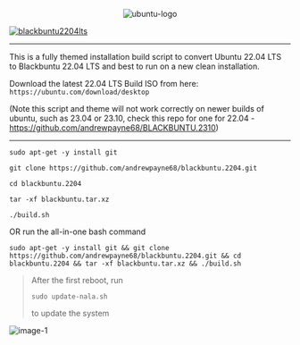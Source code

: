 <p align="center"><img src="https://i.ibb.co/dJndJ41/ubuntu-logo.png" alt="ubuntu-logo" border="0">

<a href="https://ibb.co/Nrjr9d3"><img src="https://i.ibb.co/ypyp6cR/blackbuntu2204lts.png" alt="blackbuntu2204lts" border="0"></a>

* * *
This is a fully themed installation build script to convert Ubuntu 22.04 LTS to Blackbuntu 22.04 LTS and best to run on a new clean installation. 

Download the latest 22.04 LTS Build ISO from here: `https://ubuntu.com/download/desktop`

(Note this script and theme will not work correctly on newer builds of ubuntu, such as 23.04 or 23.10, check this repo for one for 22.04 - https://github.com/andrewpayne68/BLACKBUNTU.2310)
* * *

```
sudo apt-get -y install git
```
```
git clone https://github.com/andrewpayne68/blackbuntu.2204.git
```
```
cd blackbuntu.2204
```
```
tar -xf blackbuntu.tar.xz
```
```
./build.sh
```

OR run the all-in-one bash command
```
sudo apt-get -y install git && git clone https://github.com/andrewpayne68/blackbuntu.2204.git && cd blackbuntu.2204 && tar -xf blackbuntu.tar.xz && ./build.sh
```



 > After the first reboot, run 
 > ```
 > sudo update-nala.sh
 > ```
 > to update the system




![image-1](https://github.com/andrewpayne68/BLACKBUNTU.TAR.XZ/blob/main/Blackbuntu-desktop.jpg)


